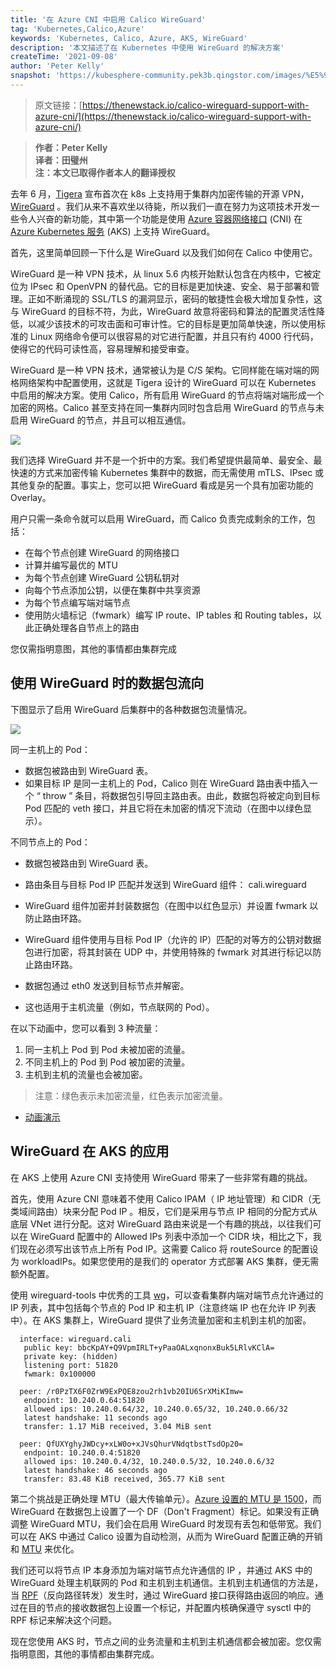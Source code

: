 ```yaml
---
title: '在 Azure CNI 中启用 Calico WireGuard'
tag: 'Kubernetes,Calico,Azure'
keywords: 'Kubernetes, Calico, Azure, AKS, WireGuard'
description: '本文描述了在 Kubernetes 中使用 WireGuard 的解决方案'
createTime: '2021-09-08'
author: 'Peter Kelly'
snapshot: 'https://kubesphere-community.pek3b.qingstor.com/images/%E5%9C%A8%20Azure%20CNI%20%E4%B8%AD%E5%90%AF%E7%94%A8%20Calico%20WireGuard.png'
---
```


> 原文链接：[https://thenewstack.io/calico-wireguard-support-with-azure-cni/](https://thenewstack.io/calico-wireguard-support-with-azure-cni/)

> **作者：Peter Kelly**<br />
> **译者：田璧州**<br />
> **注：本文已取得作者本人的翻译授权**

去年 6 月，[Tigera](https://www.tigera.io/?utm_content=inline-mention) 宣布首次在 k8s 上支持用于集群内加密传输的开源 VPN，[WireGuard](https://www.wireguard.com/) 。我们从来不喜欢坐以待毙，所以我们一直在努力为这项技术开发一些令人兴奋的新功能，其中第一个功能是使用 [Azure 容器网络接口](https://github.com/Azure/azure-container-networking/blob/master/docs/cni.md) (CNI) 在 [Azure Kubernetes 服务](https://azure.microsoft.com/en-us/services/kubernetes-service/) (AKS) 上支持 WireGuard。

首先，这里简单回顾一下什么是 WireGuard 以及我们如何在 Calico 中使用它。

WireGuard 是一种 VPN 技术，从 linux 5.6 内核开始默认包含在内核中，它被定位为 IPsec 和 OpenVPN 的替代品。它的目标是更加快速、安全、易于部署和管理。正如不断涌现的 SSL/TLS 的漏洞显示，密码的敏捷性会极大增加复杂性，这与 WireGuard 的目标不符，为此，WireGuard 故意将密码和算法的配置灵活性降低，以减少该技术的可攻击面和可审计性。它的目标是更加简单快速，所以使用标准的 Linux 网络命令便可以很容易的对它进行配置，并且只有约 4000 行代码，使得它的代码可读性高，容易理解和接受审查。

WireGuard 是一种 VPN 技术，通常被认为是 C/S 架构。它同样能在端对端的网格网络架构中配置使用，这就是 Tigera 设计的 WireGuard 可以在 Kubernetes 中启用的解决方案。使用 Calico，所有启用 WireGuard 的节点将端对端形成一个加密的网格。Calico 甚至支持在同一集群内同时包含启用 WireGuard 的节点与未启用 WireGuard 的节点，并且可以相互通信。

![](/jsDelivr/1.1.png)

我们选择 WireGuard 并不是一个折中的方案。我们希望提供最简单、最安全、最快速的方式来加密传输 Kubernetes 集群中的数据，而无需使用 mTLS、IPsec 或其他复杂的配置。事实上，您可以把 WireGuard 看成是另一个具有加密功能的 Overlay。

用户只需一条命令就可以启用 WireGuard，而 Calico 负责完成剩余的工作，包括：

- 在每个节点创建 WireGuard 的网络接口
- 计算并编写最优的 MTU
- 为每个节点创建 WireGuard 公钥私钥对
- 向每个节点添加公钥，以便在集群中共享资源
- 为每个节点编写端对端节点
- 使用防火墙标记（fwmark）编写 IP route、IP tables 和 Routing tables，以此正确处理各自节点上的路由

您仅需指明意图，其他的事情都由集群完成

## 使用 WireGuard 时的数据包流向

下图显示了启用 WireGuard 后集群中的各种数据包流量情况。

![](/jsDelivr/2.1.png)

同一主机上的 Pod：

- 数据包被路由到 WireGuard 表。
- 如果目标 IP 是同一主机上的 Pod，Calico 则在 WireGuard 路由表中插入一个 “ throw ” 条目，将数据包引导回主路由表。由此，数据包将被定向到目标 Pod 匹配的 veth 接口，并且它将在未加密的情况下流动（在图中以绿色显示）。

不同节点上的 Pod：

- 数据包被路由到 WireGuard 表。

- 路由条目与目标 Pod IP 匹配并发送到 WireGuard 组件： cali.wireguard

- WireGuard 组件加密并封装数据包（在图中以红色显示）并设置 fwmark 以防止路由环路。

- WireGuard 组件使用与目标 Pod IP（允许的 IP）匹配的对等方的公钥对数据包进行加密，将其封装在 UDP 中，并使用特殊的 fwmark 对其进行标记以防止路由环路。

- 数据包通过 eth0 发送到目标节点并解密。

- 这也适用于主机流量（例如，节点联网的 Pod）。

在以下动画中，您可以看到 3 种流量：

1. 同一主机上 Pod 到 Pod 未被加密的流量。
2. 不同主机上的 Pod 到 Pod 被加密的流量。
3. 主机到主机的流量也会被加密。

> 注意：绿色表示未加密流量，红色表示加密流量。

+ [动画演示](https://tigera.wistia.com/medias/ddl8bmhpgp?utm_source=thenewstack&utm_medium=website&utm_campaign=platform)

## WireGuard 在 AKS 的应用

在 AKS 上使用 Azure CNI 支持使用 WireGuard 带来了一些非常有趣的挑战。

首先，使用 Azure CNI 意味着不使用 Calico IPAM（ IP 地址管理）和 CIDR（无类域间路由）块来分配 Pod IP 。相反，它们是采用与节点 IP 相同的分配方式从底层 VNet 进行分配。这对 WireGuard 路由来说是一个有趣的挑战，以往我们可以在 WireGuard 配置中的 Allowed IPs 列表中添加一个 CIDR 块，相比之下，我们现在必须写出该节点上所有 Pod IP。这需要 Calico 将 routeSource 的配置设为 workloadIPs。如果您使用的是我们的 operator 方式部署 AKS 集群，便无需额外配置。

使用 wireguard-tools 中优秀的工具 [wg](https://git.zx2c4.com/wireguard-tools/about/src/man/wg.8)，可以查看集群内端对端节点允许通过的 IP 列表，其中包括每个节点的 Pod IP 和主机 IP（注意终端 IP 也在允许 IP 列表中）。在 AKS 集群上，WireGuard 提供了业务流量加密和主机到主机的加密。

```shell
  interface: wireguard.cali
   public key: bbcKpAY+Q9VpmIRLT+yPaaOALxqnonxBuk5LRlvKClA=
   private key: (hidden)
   listening port: 51820
   fwmark: 0x100000

  peer: /r0PzTX6F0ZrW9ExPQE8zou2rh1vb20IU6SrXMiKImw=
   endpoint: 10.240.0.64:51820
   allowed ips: 10.240.0.64/32, 10.240.0.65/32, 10.240.0.66/32
   latest handshake: 11 seconds ago
   transfer: 1.17 MiB received, 3.04 MiB sent

  peer: QfUXYghyJWDcy+xLW0o+xJVsQhurVNdqtbstTsdOp20=
   endpoint: 10.240.0.4:51820
   allowed ips: 10.240.0.4/32, 10.240.0.5/32, 10.240.0.6/32
   latest handshake: 46 seconds ago
   transfer: 83.48 KiB received, 365.77 KiB sent
```

第二个挑战是正确处理 MTU（最大传输单元）。[Azure 设置的 MTU 是 1500](https://docs.microsoft.com/en-us/azure/virtual-network/virtual-network-tcpip-performance-tuning#azure-and-vm-mtu)，而 WireGuard 在数据包上设置了一个 DF（Don't Fragment）标记。如果没有正确调整 WireGuard MTU，我们会在启用 WireGuard 时发现有丢包和低带宽。我们可以在 AKS 中通过 Calico 设置为自动检测，从而为 WireGuard 配置正确的开销和 [MTU](https://docs.projectcalico.org/networking/mtu) 来优化。

我们还可以将节点 IP 本身添加为端对端节点允许通信的 IP ，并通过 AKS 中的 WireGuard 处理主机联网的 Pod 和主机到主机通信。主机到主机通信的方法是，当 [RPF](https://en.wikipedia.org/wiki/Reverse-path_forwarding)（反向路径转发）发生时，通过 WireGuard 接口获得路由返回的响应。通过在目的节点的接收数据包上设置一个标记，并配置内核确保遵守 sysctl 中的 RPF 标记来解决这个问题。

现在您使用 AKS 时，节点之间的业务流量和主机到主机通信都会被加密。您仅需指明意图，其他的事情都由集群完成。